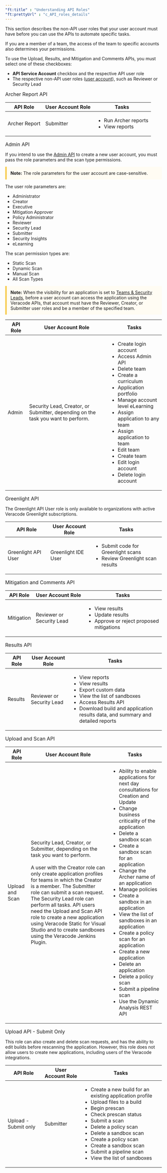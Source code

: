 ```yaml
---
"ft:title" : "Understanding API Roles"
"ft:prettyUrl" : "c_API_roles_details"
---
```


This section describes the non-API user roles that your user account must have before you can use the APIs to automate specific tasks.

If you are a member of a team, the access of the team to specific accounts also determines your permissions.

To use the Upload, Results, and Mitigation and Comments APIs, you must select one of these checkboxes:

-   **API Service Account** checkbox and the respective API user role
-   The respective non-API user roles ([user account](https://docs.veracode.com/r/c_role_permissions)), such as Reviewer or Security Lead

<p><span style="font-size: medium;">Archer Report API</span></p>

| API Role      | User Account Role | Tasks                                                     |
|---------------|-------------------|-----------------------------------------------------------|
| Archer Report | Submitter         | <ul><li>Run Archer reports</li><li>View reports</li></ul> |

<p><span style="font-size: medium;">Admin API</span></p>

If you intend to use the [Admin API](https://docs.veracode.com/r/admin_api) to create a new user account, you must pass the role parameters and the scan type permissions.

<p style="background-color:#FFFCF3; padding: 12px; border-left: 5px solid #F7CD55;">
<b>Note:</b> The role parameters for the user account are case-sensitive.
</p>

The user role parameters are:

-   Administrator
-   Creator
-   Executive
-   Mitigation Approver
-   Policy Administrator
-   Reviewer
-   Security Lead
-   Submitter
-   Security Insights
-   eLearning

The scan permission types are:

-   Static Scan
-   Dynamic Scan
-   Manual Scan
-   All Scan Types

<p style="background-color:#FFFCF3; padding: 12px; border-left: 5px solid #F7CD55;">
<b>Note:</b> When the visibility for an application is set to <a href="https://docs.veracode.com/r/Assign_an_Application_to_Teams">Teams & Security Leads</a>, before a user account can access the application using the Veracode APIs, that account must have the Reviewer, Creator, or Submitter user roles and be a member of the specified team.
</p>

| API Role | User Account Role                                                                | Tasks                                                                                                                                                                                                                                                                                                                                                        |
|----------|----------------------------------------------------------------------------------|--------------------------------------------------------------------------------------------------------------------------------------------------------------------------------------------------------------------------------------------------------------------------------------------------------------------------------------------------------------|
| Admin    | Security Lead, Creator, or Submitter, depending on the task you want to perform. | <ul><li>Create login account</li><li>Access Admin API</li><li>Delete team</li><li>Create a curriculum</li><li>Application portfolio</li><li>Manage account level eLearning</li><li>Assign application to any team</li><li>Assign application to team</li><li>Edit team</li><li>Create team</li><li>Edit login account</li><li>Delete login account</li></ul> |

<p><span style="font-size: medium;">Greenlight API </span></p>

The Greenlight API User role is only available to organizations with active Veracode Greenlight subscriptions.

| API Role            | User Account Role   | Tasks                                                                                     |
|---------------------|---------------------|-------------------------------------------------------------------------------------------|
| Greenlight API User | Greenlight IDE User | <ul><li>Submit code for Greenlight scans</li><li>Review Greenlight scan results</li></ul> |

<p><span style="font-size: medium;">Mitigation and Comments API</span></p>

| API Role                | User Account Role                                        | Tasks                                                                                                |
|-------------------------|----------------------------------------------------------|------------------------------------------------------------------------------------------------------|
| Mitigation              | Reviewer or Security Lead                                | <ul><li>View results</li><li>Update results</li><li>Approve or reject proposed mitigations</li></ul> |

<p><span style="font-size: medium;">Results API</span></p>

| API Role | User Account Role         | Tasks                                                                                                                                                                                                                              |
|----------|---------------------------|------------------------------------------------------------------------------------------------------------------------------------------------------------------------------------------------------------------------------------|
| Results  | Reviewer or Security Lead | <ul><li>View reports</li><li>View results</li><li>Export custom data</li><li>View the list of sandboxes</li><li>Access Results API</li><li>Download build and application results data, and summary and detailed reports</li></ul> |

<p><span style="font-size: medium;">Upload and Scan API</span></p>

| API Role        | User Account Role                                                                                                                                                                                                                                                                                                                                                                                                                                                              | Tasks                                                                                                                                                                                                                                                                                                                                                                                                                                                                                                                                                                                                                                   |
|-----------------|--------------------------------------------------------------------------------------------------------------------------------------------------------------------------------------------------------------------------------------------------------------------------------------------------------------------------------------------------------------------------------------------------------------------------------------------------------------------------------|-----------------------------------------------------------------------------------------------------------------------------------------------------------------------------------------------------------------------------------------------------------------------------------------------------------------------------------------------------------------------------------------------------------------------------------------------------------------------------------------------------------------------------------------------------------------------------------------------------------------------------------------|
| Upload and Scan | Security Lead, Creator, or Submitter, depending on the task you want to perform. <br><br> A user with the Creator role can only create application profiles for teams in which the Creator is a member. The Submitter role can submit a scan request. The Security Lead role can perform all tasks. API users need the Upload and Scan API role to create a new application using Veracode Static for Visual Studio and to create sandboxes using the Veracode Jenkins Plugin. | <ul><li>Ability to enable applications for next day consultations for Creation and Update</li><li>Change business criticality of the application</li><li>Delete a sandbox scan</li><li>Create a sandbox scan for an application</li><li>Change the Archer name of an application</li><li>Manage policies</li><li>Create a sandbox in an application</li><li>View the list of sandboxes in an application</li><li>Create a policy scan for an application</li><li>Create a new application</li><li>Delete an application</li><li>Delete a policy scan</li><li>Submit a pipeline scan</li><li>Use the Dynamic Analysis REST API</li></ul> |

<p><span style="font-size: medium;">Upload API - Submit Only</span></p>

This role can also create and delete scan requests, and has the ability to edit builds before rescanning the application. However, this role does not allow users to create new applications, including users of the Veracode integrations.

| API Role             | User Account Role | Tasks                                                                                                                                                                                                                                                                                                                                                                     |
|----------------------|-------------------|---------------------------------------------------------------------------------------------------------------------------------------------------------------------------------------------------------------------------------------------------------------------------------------------------------------------------------------------------------------------------|
| Upload - Submit only | Submitter         | <ul><li>Create a new build for an existing application profile</li><li>Upload files to a build</li><li>Begin prescan</li><li>Check prescan status</li><li>Submit a scan</li><li>Delete a policy scan</li><li>Delete a sandbox scan</li><li>Create a policy scan</li><li>Create a sandbox scan</li><li>Submit a pipeline scan</li><li>View the list of sandboxes</li></ul> |

